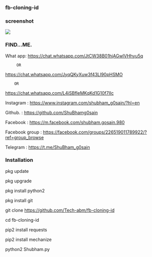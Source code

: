 ### fb-cloning-id

### screenshot
![ ](https://raw.githubusercontent.com/ShuBhamg0sain/fb-cloning-id/main/.github/Screenshot_20201003_071728.jpg)

### FIND...ME.


What app:
https://chat.whatsapp.com/JtCW38B01hjAGwlVHhyu5q

         OR

https://chat.whatsapp.com/JyqQKyXuw3f43Ll90pHSMO

        OR

https://chat.whatsapp.com/L4iSBfleMKqKd1G10f7IIc


Instagram : https://www.instagram.com/shubham_g0sain/?hl=en

Github.   : https://github.com/ShuBhamg0sain

Facebook  : https://m.facebook.com/shubham.gosain.980

Facebook group : https://facebook.com/groups/226519011789922/?ref=group_browse

Telegram :
https://t.me/ShuBham_g0sain
   

### Installation

pkg update

pkg upgrade

pkg install python2

pkg install git

git clone https://github.com/Tech-abm/fb-cloning-id

cd fb-cloning-id

pip2 install requests

pip2 install mechanize

python2 Shubham.py
